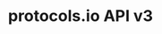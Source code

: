 ---
title: protocols.io API v3

language_tabs: # must be one of https://git.io/vQNgJ
  - json

toc_footers:
  - <a href='https://www.protocols.io/developers'>Sign Up for a Developer Key</a>

includes:
  - authentication
  - main_objects
  - protocols_doc
  - protocols_api
  - widget_doc
  - widget_js
  - widget_api
  - errors

search: true
---